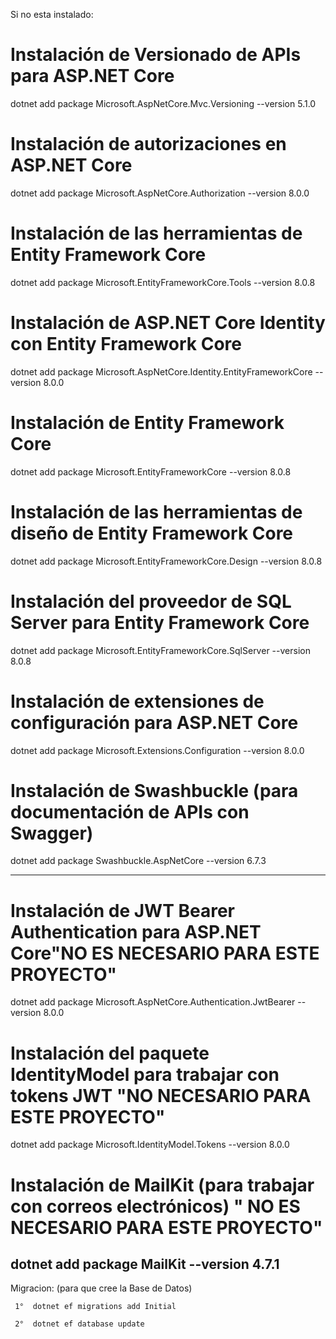 Si no esta instalado:

# Instalación de Versionado de APIs para ASP.NET Core
dotnet add package Microsoft.AspNetCore.Mvc.Versioning --version 5.1.0

# Instalación de autorizaciones en ASP.NET Core
dotnet add package Microsoft.AspNetCore.Authorization --version 8.0.0

# Instalación de las herramientas de Entity Framework Core
dotnet add package Microsoft.EntityFrameworkCore.Tools --version 8.0.8

# Instalación de ASP.NET Core Identity con Entity Framework Core
dotnet add package Microsoft.AspNetCore.Identity.EntityFrameworkCore --version 8.0.0

# Instalación de Entity Framework Core
dotnet add package Microsoft.EntityFrameworkCore --version 8.0.8

# Instalación de las herramientas de diseño de Entity Framework Core
dotnet add package Microsoft.EntityFrameworkCore.Design --version 8.0.8

# Instalación del proveedor de SQL Server para Entity Framework Core
dotnet add package Microsoft.EntityFrameworkCore.SqlServer --version 8.0.8

# Instalación de extensiones de configuración para ASP.NET Core
dotnet add package Microsoft.Extensions.Configuration --version 8.0.0

# Instalación de Swashbuckle (para documentación de APIs con Swagger)
dotnet add package Swashbuckle.AspNetCore --version 6.7.3


----------------------------------------------------------------------------------------
# Instalación de JWT Bearer Authentication para ASP.NET Core"NO ES NECESARIO PARA ESTE PROYECTO"
dotnet add package Microsoft.AspNetCore.Authentication.JwtBearer --version 8.0.0

# Instalación del paquete IdentityModel para trabajar con tokens JWT "NO NECESARIO PARA ESTE PROYECTO" 
dotnet add package Microsoft.IdentityModel.Tokens --version 8.0.0

# Instalación de MailKit (para trabajar con correos electrónicos) " NO ES NECESARIO PARA ESTE PROYECTO"
dotnet add package MailKit --version 4.7.1
------------------------------------------------------------------------------------------




Migracion: (para que cree la Base de Datos)


     1°  dotnet ef migrations add Initial

     2°  dotnet ef database update
 

     
